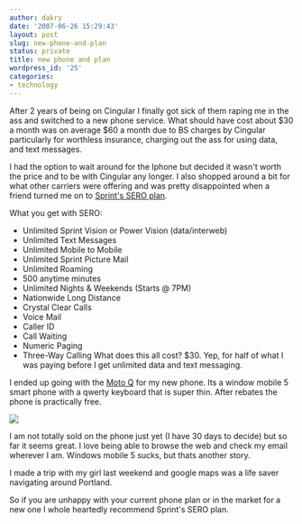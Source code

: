 ```yaml
---
author: dakry
date: '2007-06-26 15:29:43'
layout: post
slug: new-phone-and-plan
status: private
title: new phone and plan
wordpress_id: '25'
categories:
- technology
---
```


After 2 years of being on Cingular I finally got sick of them raping me in the
ass and switched to a new phone service. What should have cost about $30 a
month was on average $60 a month due to BS charges by Cingular particularly
for worthless insurance, charging out the ass for using data, and text
messages.

I had the option to wait around for the Iphone but decided it wasn't worth the
price and to be with Cingular any longer. I also shopped around a bit for what
other carriers were offering and was pretty disappointed when a friend turned
me on to [Sprint's SERO plan](http://www.fatwallet.com/t/18/680568/).

What you get with SERO:

  * Unlimited Sprint Vision or Power Vision (data/interweb)
  * Unlimited Text Messages
  * Unlimited Mobile to Mobile
  * Unlimited Sprint Picture Mail
  * Unlimited Roaming
  * 500 anytime minutes 
  * Unlimited Nights & Weekends (Starts @ 7PM)
  * Nationwide Long Distance
  * Crystal Clear Calls
  * Voice Mail
  * Caller ID
  * Call Waiting
  * Numeric Paging
  * Three-Way Calling
What does this all cost? $30. Yep, for half of what I was paying before I get
unlimited data and text messaging.

I ended up going with the [Moto
Q](http://direct.motorola.com/hellomoto/q/q-experience/q.html) for my new
phone. Its a window mobile 5 smart phone with a qwerty keyboard that is super
thin. After rebates the phone is practically free.

![](http://www.motorola.com/mot/image/13/13964_MotImage.jpg)

I am not totally sold on the phone just yet (I have 30 days to decide) but so
far it seems great. I love being able to browse the web and check my email
wherever I am. Windows mobile 5 sucks, but thats another story.

I made a trip with my girl last weekend and google maps was a life saver
navigating around Portland.

So if you are unhappy with your current phone plan or in the market for a new
one I whole heartedly recommend Sprint's SERO plan.

